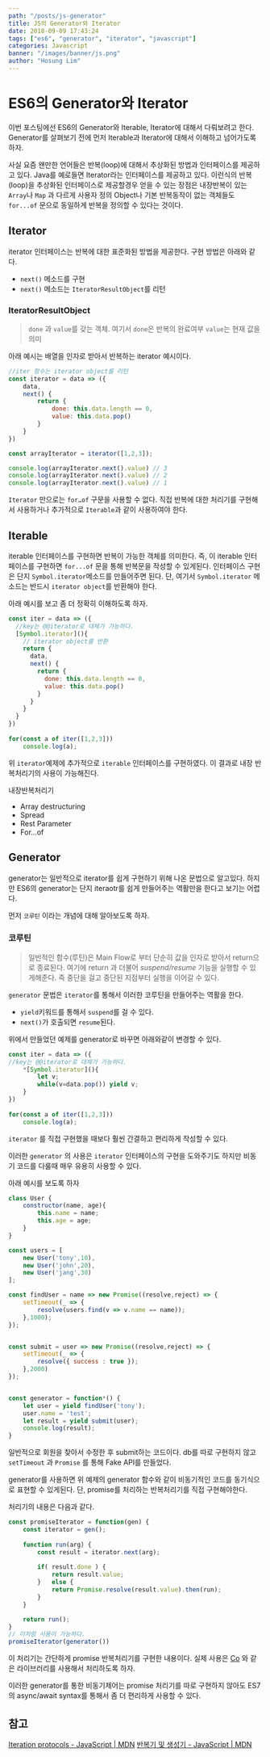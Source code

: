 ```yaml
---
path: "/posts/js-generator"
title: JS의 Generator와 Iterator
date: 2018-09-09 17:43:24
tags: ["es6", "generator", "iterator", "javascript"]
categories: Javascript 
banner: "/images/banner/js.png"
author: "Hosung Lim"
---
```


# ES6의 Generator와 Iterator
이번 포스팅에선 ES6의 Generator와 Iterable, Iterator에 대해서 다뤄보려고 한다. Generator를 살펴보기 전에 먼저 Iterable과 Iterator에 대해서 이해하고 넘어가도록 하자. 

사실 요즘 왠만한 언어들은 반복(loop)에 대해서 추상화된 방법과 인터페이스를 제공하고 있다. Java를 예로들면 Iterator라는 인터페이스를 제공하고 있다.  이런식의 반복(loop)을 추상화된 인터페이스로 제공할경우 얻을 수 있는 장점은 내장반복이 있는 `Array`나 `Map` 과 다르게 사용자 정의 Object나 기본 반복동작이 없는 객체들도 `for...of` 문으로 동일하게 반복을 정의할 수 있다는 것이다. 


## Iterator
iterator 인터페이스는 반복에 대한 표준화된 방법을 제공한다. 
구현 방법은 아래와 같다. 

* `next()`  메소드를 구현
* `next()` 메소드는 `IteratorResultObject`를 리턴

### IteratorResultObject
> `done`  과 `value`를 갖는 객체.
> 여기서 `done`은 반복의 완료여부 `value`는 현재 값을 의미

아래 예시는 배열을 인자로 받아서 반복하는 iterator 예시이다. 
```javascript
//iter 함수는 iterator object를 리턴 
const iterator = data => ({
	data,
	next() {	
		return {
			done: this.data.length == 0,
			value: this.data.pop()
		}
	}
})

const arrayIterator = iterator([1,2,3]);

console.log(arrayIterator.next().value) // 3
console.log(arrayIterator.next().value) // 2
console.log(arrayIterator.next().value) // 1
```

`Iterator`  만으로는 `for…of` 구문을 사용할 수 없다. 
직접 반복에 대한 처리기를 구현해서 사용하거나 추가적으로 `Iterable`과 같이 사용하여야 한다. 

## Iterable
iterable 인터페이스를 구현하면 반복이 가능한 객체를 의미한다. 
즉, 이 iterable 인터페이스를 구현하면 `for...of` 문을 통해 반복문을 작성할 수 있게된다. 
인터페이스 구현은 단지  `Symbol.iterator`메소드를 만들어주면 된다. 단, 여기서 `Symbol.iterator` 메소드는 반드시 `iterator object`를 반환해야 한다. 

아래 예시를 보고 좀 더 정확히 이해하도록 하자. 
```javascript
const iter = data => ({
  //key는 @@iterator로 대체가 가능하다. 
  [Symbol.iterator](){
    // iterator object를 반환 
    return {
      data,
      next() { 
        return {
          done: this.data.length == 0,
          value: this.data.pop()
        }
      }
    }
  }
})
 
for(const a of iter([1,2,3])) 
    console.log(a); 
```
위 `iterator`예제에 추가적으로 `iterable` 인터페이스를 구현하였다. 이 결과로 내장 반복처리기의 사용이 가능해진다. 

내장반복처리기
* Array destructuring
* Spread
* Rest Parameter
* For…of

## Generator
generator는 일반적으로 iterator를 쉽게 구현하기 위해 나온 문법으로 알고있다. 하지만 ES6의 generator는 단지 iteraotr를 쉽게 만들어주는 역활만을 한다고 보기는 어렵다.

먼저 `코루틴` 이라는 개념에 대해 알아보도록 하자. 

### 코루틴 
> 일반적인 함수(루틴)은  Main Flow로 부터 단순히 값을 인자로 받아서 return으로 종료된다. 
 여기에 return 과 더불어 *suspend/resume* 기능을 실행할 수 있게해준다.
 즉 중단을 걸고 중단된 지점부터 실행을 이어갈 수 있다. 

`generator` 문법은 `iterator`를 통해서 이러한 코루틴을 만들어주는 역활을 한다. 

* `yield`키워드를 통해서 `suspend`를 걸 수 있다. 
* `next()`가 호출되면  `resume`된다. 

위에서 만들었던 예제를 generator로 바꾸면 아래와같이 변경할 수 있다.
```javascript
const iter = data => ({
//key는 @@iterator로 대체가 가능하다. 
    *[Symbol.iterator](){
        let v;
        while(v=data.pop()) yield v;
    }
})
 
for(const a of iter([1,2,3])) 
    console.log(a); 

```

`iterator` 를 직접 구현했을 때보다 훨씬 간결하고 편리하게 작성할 수 있다. 

이러한 `generator` 의 사용은 `iterator` 인터페이스의 구현을 도와주기도 하지만 비동기 코드를 다룰때 매우 유용히 사용할 수 있다. 

아래 예시를 보도록 하자 
```javascript
class User {
    constructor(name, age){ 
        this.name = name;
        this.age = age;
    }
}

const users = [
    new User('tony',10),
    new User('john',20),
    new User('jang',30)
]; 

const findUser = name => new Promise((resolve,reject) => {
    setTimeout(_ => {
        resolve(users.find(v => v.name == name));  
    },1000);
});


const submit = user => new Promise((resolve,reject) => {
    setTimeout(_ => {
        resolve({ success : true });
    },2000)
});


const generator = function*() {
    let user = yield findUser('tony');
    user.name = 'test';
    let result = yield submit(user);
    console.log(result);
}
```
일반적으로 회원을 찾아서 수정한 후 submit하는 코드이다. 
db를 따로 구현하지 않고 `setTimeout` 과 `Promise` 를 통해 
Fake API를 만들었다. 

generator를 사용하면 위 예제의 generator 함수와 같이 비동기적인 코드를 동기식으로 표현할 수 있게된다. 
단, promise를 처리하는 반복처리기를 직접 구현해야한다. 

처리기의 내용은 다음과 같다. 
```javascript
const promiseIterator = function(gen) {
    const iterator = gen();
    
    function run(arg) {
        const result = iterator.next(arg);
        
        if( result.done ) {
            return result.value;
        }	else {
            return Promise.resolve(result.value).then(run);
        }
    }

    return run();
}
// 이처럼 사용이 가능하다. 
promiseIterator(generator())
```
이 처리기는 간단하게 promise 반복처리기를 구현한 내용이다. 
실제 사용은 [Co](https://github.com/tj/co) 와 같은 라이브러리를 사용해서 처리하도록 하자. 

이러한 generator를 통한 비동기제어는 promise 처리기를 따로 구현하지 않아도 ES7의 async/await syntax를 통해서 좀 더 편리하게 사용할 수 있다. 

## 참고
[Iteration protocols - JavaScript | MDN](https://developer.mozilla.org/en-US/docs/Web/JavaScript/Reference/Iteration_protocols#The_iterator_protocol)
[반복기 및 생성기 - JavaScript | MDN](https://developer.mozilla.org/ko/docs/Web/JavaScript/Guide/Iterators_and_Generators)





